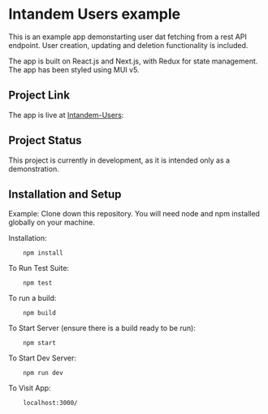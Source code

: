 # Intandem Users example

This is an example app demonstarting user dat fetching from a rest API endpoint. User creation, updating and deletion functionality is included.

The app is built on React.js and Next.js, with Redux for state management. The app has been styled using MUI v5.

## Project Link

The app is live at [Intandem-Users](https://intandem-users.vercel.com/):

## Project Status

This project is currently in development, as it is intended only as a demonstration.

## Installation and Setup

Example:
Clone down this repository. You will need node and npm installed globally on your machine.

Installation:

        npm install

To Run Test Suite:

        npm test

To run a build:

        npm build

To Start Server (ensure there is a build ready to be run):

        npm start

To Start Dev Server:

        npm run dev

To Visit App:

        localhost:3000/
